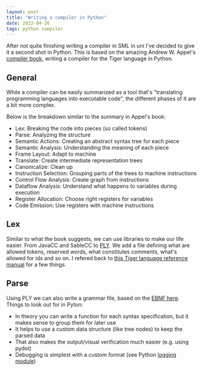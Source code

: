 ```yaml
---
layout: post
title: "Writing a compiler in Python"
date: 2022-04-26
tags: python compiler
---
```


After not quite finishing writing a compiler in SML in uni I've decided to give it a second shot in Python. 
This is based on the amazing Andrew W. Appel's [compiler book](https://www.cs.princeton.edu/~appel/modern/java/),
writing a compiler for the Tiger language in Python.

## General

While a compiler can be easily summarized as a tool that's "translating programming languages into executable code",
the different phases of it are a bit more complex.

Below is the breakdown similar to the summary in Appel's book:
* Lex: Breaking the code into pieces (so called tokens)
* Parse: Analyzing the structure
* Semantic Actions: Creating an abstract syntax tree for each piece
* Semantic Analysis: Understanding the meaning of each piece
* Frame Layout: Adapt to machine
* Translate: Create intermediate representation trees
* Canonicalize: Clean up
* Instruction Selection: Grouping parts of the trees to machine instructions
* Control Flow Analysis: Create graph from instructions
* Dataflow Analysis: Understand what happens to variables during execution
* Register Allocation: Choose right registers for variables
* Code Emission: Use registers with machine instructions

## Lex

Similar to what the book suggests, we can use libraries to make our life easier. From JavaCC and SableCC to [PLY](http://www.dabeaz.com/ply/ply.html).
We add a file defining what are allowed tokens, reserved words, what constitutes comments, what's allowed for ids and so on.
I refered back to [this Tiger language reference manual](https://www.lrde.epita.fr/~tiger/tiger.html#Lexical-Specifications) for a few things.

## Parse

Using PLY we can also write a grammar file, based on the [EBNF here](https://assignments.lrde.epita.fr/reference_manual/tiger_language_reference_manual/syntactic_specifications/syntactic_specifications.html).
Things to look out for in Pyton:
* In theory you can write a function for each syntax specification, but it makes sense to group them for later use
* It helps to use a custom data structure (like tree nodes) to keep the parsed data
* That also makes the output/visual verification much easier (e.g. using pydot)
* Debugging is simplest with a custom format (see Python [logging module](https://docs.python.org/3/library/logging.html))
